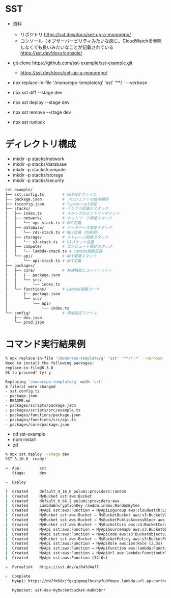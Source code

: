 # SST
- 資料
  - リポジトリ
https://sst.dev/docs/set-up-a-monorepo/
  - コンソール（オブザーバービリティみたいな感じ。CloudWatchを参照しなくても良いみたいなことが記載されている
https://sst.dev/docs/console/

- git clone https://github.com/sst-example/sst-example.git
  - https://sst.dev/docs/set-up-a-monorepo/
- npx replace-in-file '/monorepo-template/g' 'sst' '**/*.*' --verbose
- npx sst diff --stage dev
- npx sst deploy --stage dev
- npx sst remove --stage dev
- npx sst runlock

# ディレクトリ構成
- mkdir -p stacks/network
- mkdir -p stacks/database
- mkdir -p stacks/compute
- mkdir -p stacks/storage
- mkdir -p stacks/security
```sh
sst-example/
├── sst.config.ts        # SST設定ファイル
├── package.json         # プロジェクトの依存関係
├── tsconfig.json        # TypeScript設定
├── stacks/              # インフラ定義のスタック
│   ├── index.ts         # スタックのエントリーポイント
│   ├── network/         # ネットワーク関連スタック
│   │   └── vpc-stack.ts # VPC定義
│   ├── database/        # データベース関連スタック
│   │   └── rds-stack.ts # RDS定義（将来用）
│   ├── storage/         # ストレージ関連スタック
│   │   └── s3-stack.ts  # S3バケット定義
│   ├── compute/         # コンピュート関連スタック
│   │   └── lambda-stack.ts # Lambda関数定義
│   └── api/             # API関連スタック
│       └── api-stack.ts # API定義
├── packages/
│   ├── core/            # 共通機能とユーティリティ
│   │   ├── package.json
│   │   └── src/
│   │       └── index.ts
│   └── functions/       # Lambda関数コード
│       ├── package.json
│       └── src/
│           └── api/
│               └── index.ts
└── config/              # 環境設定ファイル
    ├── dev.json
    └── prod.json
```

# コマンド実行結果例
```sh
% npx replace-in-file '/monorepo-template/g' 'sst' '**/*.*' --verbose
Need to install the following packages:
replace-in-file@8.3.0
Ok to proceed? (y) y

Replacing '/monorepo-template/g' with 'sst'
8 file(s) were changed
- sst.config.ts
- package.json
- README.md
- packages/scripts/package.json
- packages/scripts/src/example.ts
- packages/functions/package.json
- packages/functions/src/api.ts
- packages/core/package.json
```

- cd sst-example
- npm install
- zd
```sh
% npx sst deploy --stage dev
SST 3.10.0  ready!

➜  App:        sst
   Stage:      dev

~  Deploy

|  Created     default_4_16_6 pulumi:providers:random
|  Created     MyBucket sst:aws:Bucket
|  Created     default_6_66_2 pulumi:providers:aws
|  Created     LambdaEncryptionKey random:index:RandomBytes
|  Created     MyApi sst:aws:Function → MyApiLogGroup aws:cloudwatch:LogGroup
|  Created     MyBucket sst:aws:Bucket → MyBucketBucket aws:s3:BucketV2 (2.1s)
|  Created     MyBucket sst:aws:Bucket → MyBucketPublicAccessBlock aws:s3:BucketPublicAccessBlock
|  Created     MyBucket sst:aws:Bucket → MyBucketCors aws:s3:BucketCorsConfigurationV2
|  Created     MyApi sst:aws:Function → MyApiSourcemap0 aws:s3:BucketObjectv2
|  Created     MyApi sst:aws:Function → MyApiCode aws:s3:BucketObjectv2
|  Created     MyBucket sst:aws:Bucket → MyBucketPolicy aws:s3:BucketPolicy
|  Created     MyApi sst:aws:Function → MyApiRole aws:iam:Role (2.3s)
|  Created     MyApi sst:aws:Function → MyApiFunction aws:lambda:Function (14.8s)
|  Created     MyApi sst:aws:Function → MyApiUrl aws:lambda:FunctionUrl
|  Created     MyApi sst:aws:Function (32.6s)

↗  Permalink   https://sst.dev/u/84fd4a77

✓  Complete    
   MyApi: https://dw7fm5dxjfgkqigmaqlhcxhyfu0fmqcu.lambda-url.ap-northeast-1.on.aws/
   ---
   MyBucket: sst-dev-mybucketbucket-mubkbbrr
```
